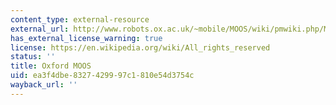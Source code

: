 ```yaml
---
content_type: external-resource
external_url: http://www.robots.ox.ac.uk/~mobile/MOOS/wiki/pmwiki.php/Main/HomePage
has_external_license_warning: true
license: https://en.wikipedia.org/wiki/All_rights_reserved
status: ''
title: Oxford MOOS
uid: ea3f4dbe-8327-4299-97c1-810e54d3754c
wayback_url: ''
---
```

